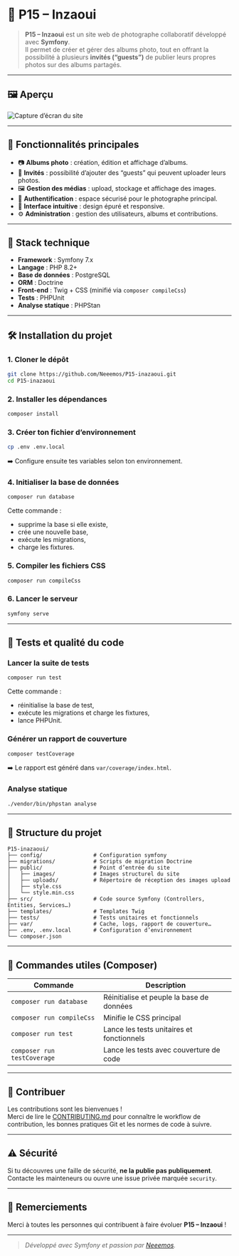 # 📸 P15 – Inzaoui

> **P15 – Inzaoui** est un site web de photographe collaboratif développé avec **Symfony**.  
> Il permet de créer et gérer des albums photo, tout en offrant la possibilité à plusieurs **invités (“guests”)** de publier leurs propres photos sur des albums partagés.

---

## 🖼️ Aperçu

![Capture d’écran du site](https://i.imgur.com/Ijzb25G.png)

---

## 🚀 Fonctionnalités principales

- 📷 **Albums photo** : création, édition et affichage d’albums.  
- 👥 **Invités** : possibilité d’ajouter des “guests” qui peuvent uploader leurs photos.  
- 🖼️ **Gestion des médias** : upload, stockage et affichage des images.  
- 🔐 **Authentification** : espace sécurisé pour le photographe principal.  
- 💬 **Interface intuitive** : design épuré et responsive.  
- ⚙️ **Administration** : gestion des utilisateurs, albums et contributions.

---

## 🧱 Stack technique

- **Framework** : Symfony 7.x  
- **Langage** : PHP 8.2+  
- **Base de données** : PostgreSQL  
- **ORM** : Doctrine  
- **Front-end** : Twig + CSS (minifié via `composer compileCss`)  
- **Tests** : PHPUnit  
- **Analyse statique** : PHPStan  

---

## 🛠️ Installation du projet

### 1. Cloner le dépôt

```bash
git clone https://github.com/Neeemos/P15-inazaoui.git
cd P15-inazaoui
```

### 2. Installer les dépendances

```bash
composer install
```

### 3. Créer ton fichier d’environnement

```bash
cp .env .env.local
```

➡️ Configure ensuite tes variables selon ton environnement.

### 4. Initialiser la base de données

```bash
composer run database
```

Cette commande :
- supprime la base si elle existe,
- crée une nouvelle base,
- exécute les migrations,
- charge les fixtures.

### 5. Compiler les fichiers CSS

```bash
composer run compileCss
```

### 6. Lancer le serveur

```bash
symfony serve
```

---

## 🧪 Tests et qualité du code

### Lancer la suite de tests

```bash
composer run test
```

Cette commande :
- réinitialise la base de test,
- exécute les migrations et charge les fixtures,
- lance PHPUnit.

### Générer un rapport de couverture

```bash
composer testCoverage
```

➡️ Le rapport est généré dans `var/coverage/index.html`.

### Analyse statique

```bash
./vendor/bin/phpstan analyse
```

---

## 🧭 Structure du projet

```
P15-inazaoui/
├── config/                # Configuration symfony
├── migrations/            # Scripts de migration Doctrine
├── public/                # Point d’entrée du site
│   ├── images/            # Images structurel du site
│   ├── uploads/           # Répertoire de réception des images upload
│   ├── style.css
│   └── style.min.css
├── src/                   # Code source Symfony (Controllers, Entities, Services…)
├── templates/             # Templates Twig
├── tests/                 # Tests unitaires et fonctionnels
├── var/                   # Cache, logs, rapport de couverture…
├── .env, .env.local       # Configuration d’environnement
└── composer.json
```

---

## 🧩 Commandes utiles (Composer)

| Commande | Description |
|-----------|-------------|
| `composer run database` | Réinitialise et peuple la base de données |
| `composer run compileCss` | Minifie le CSS principal |
| `composer run test` | Lance les tests unitaires et fonctionnels |
| `composer run testCoverage` | Lance les tests avec couverture de code |

---

## 🤝 Contribuer

Les contributions sont les bienvenues !  
Merci de lire le [CONTRIBUTING.md](./CONTRIBUTING.md) pour connaître le workflow de contribution, les bonnes pratiques Git et les normes de code à suivre.

---

## ⚠️ Sécurité

Si tu découvres une faille de sécurité, **ne la publie pas publiquement**.  
Contacte les mainteneurs ou ouvre une issue privée marquée `security`.

---

## 💬 Remerciements

Merci à toutes les personnes qui contribuent à faire évoluer **P15 – Inzaoui** !


---

> _Développé avec Symfony et passion par [Neeemos](https://github.com/Neeemos)._ 

